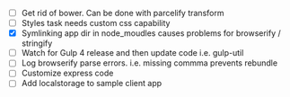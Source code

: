 - [ ] Get rid of bower. Can be done with parcelify transform
- [ ] Styles task needs custom css capability
- [x] Symlinking app dir in node_moudles causes problems for browserify / stringify
- [ ] Watch for Gulp 4 release and then update code i.e. gulp-util
- [ ] Log browserify parse errors. i.e. missing commma prevents rebundle
- [ ] Customize express code
- [ ] Add localstorage to sample client app